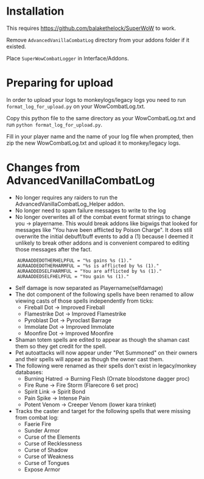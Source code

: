 # Installation
This requires https://github.com/balakethelock/SuperWoW to work.

Remove `AdvancedVanillaCombatLog` directory from your addons folder if it existed.

Place `SuperWowCombatLogger` in Interface/Addons.

# Preparing for upload
In order to upload your logs to monkeylogs/legacy logs you need to run `format_log_for_upload.py` on your WowCombatLog.txt.  

Copy this python file to the same directory as your WowCombatLog.txt and run `python format_log_for_upload.py`.  

Fill in your player name and the name of your log file when prompted, then zip the new WowCombatLog.txt and upload it to monkey/legacy logs.

# Changes from AdvancedVanillaCombatLog
- No longer requires any raiders to run the AdvancedVanillaCombatLog_Helper addon.
- No longer need to spam failure messages to write to the log
- No longer overwrites all of the combat event format strings to change you -> playername.  This would break addons like bigwigs that looked for messages like "You have been afflicted by Poison Charge".
It does still overwrite the initial debuff/buff events to add a (1) because I deemed it unlikely to break other addons and is convenient compared to editing those messages after the fact.
```
    AURAADDEDOTHERHELPFUL = "%s gains %s (1)."
    AURAADDEDOTHERHARMFUL = "%s is afflicted by %s (1)."
    AURAADDEDSELFHARMFUL = "You are afflicted by %s (1)."
    AURAADDEDSELFHELPFUL = "You gain %s (1)."
```
- Self damage is now separated as Playername(selfdamage)
- The dot component of the following spells have been renamed to allow viewing casts of those spells independently from ticks:
    - Fireball Dot  -> Improved Fireball
    - Flamestrike Dot  -> Improved Flamestrike
    - Pyroblast Dot -> Pyroclast Barrage
    - Immolate Dot  -> Improved Immolate
    - Moonfire Dot  -> Improved Moonfire
- Shaman totem spells are edited to appear as though the shaman cast them so they get credit for the spell.
- Pet autoattacks will now appear under "Pet Summoned" on their owners and their spells will appear as though the owner cast them.
- The following were renamed as their spells don't exist in legacy/monkey databases:
    - Burning Hatred -> Burning Flesh (Ornate bloodstone dagger proc)
    - Fire Rune -> Fire Storm (Flarecore 6 set proc)
    - Spirit Link -> Spirit Bond
    - Pain Spike -> Intense Pain
    - Potent Venom -> Creeper Venom (lower kara trinket)
- Tracks the caster and target for the following spells that were missing from combat log:
    - Faerie Fire
    - Sunder Armor
    - Curse of the Elements
    - Curse of Recklessness
    - Curse of Shadow
    - Curse of Weakness
    - Curse of Tongues
    - Expose Armor
